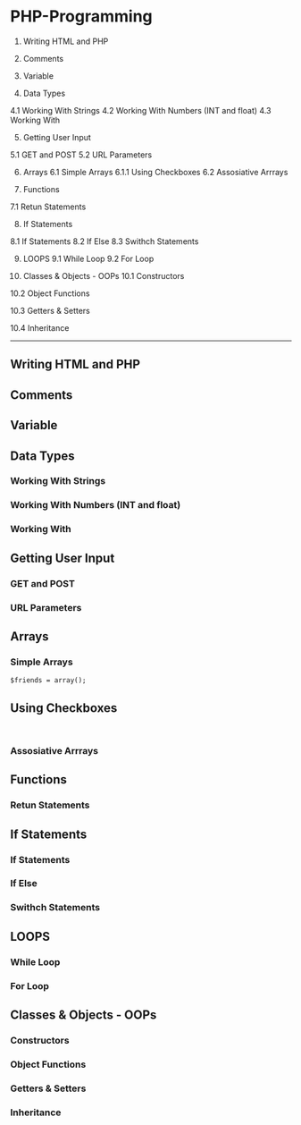 # PHP-Programming
1. Writing HTML and PHP

2. Comments

3. Variable


4. Data Types
  
  4.1 Working With Strings
  4.2 Working With Numbers (INT and float)
  4.3 Working With 

  
5. Getting User Input

  5.1 GET and POST
  5.2 URL Parameters

6. Arrays
  6.1 Simple Arrays
    6.1.1 Using Checkboxes
  6.2 Assosiative Arrrays

7. Functions

  7.1 Retun Statements

8. If Statements

  8.1 If Statements
  8.2 If Else
  8.3 Swithch Statements

9. LOOPS
  9.1 While Loop
  9.2 For Loop 
  
10. Classes & Objects - OOPs
  10.1 Constructors

  10.2 Object Functions

  10.3 Getters & Setters

  10.4 Inheritance


<hr>






## Writing HTML and PHP

## Comments

## Variable


## Data Types
  
  ### Working With Strings
  
  ### Working With Numbers (INT and float)
  
  ### Working With 

  
## Getting User Input

  ### GET and POST
  ### URL Parameters

## Arrays
  ### Simple Arrays
  ```$friends = array();```

  ## Using Checkboxes
  ``` ```
  

  


  ### Assosiative Arrrays

## Functions

  ### Retun Statements

## If Statements


  ### If Statements

  ### If Else
  ### Swithch Statements

## LOOPS
  ### While Loop
  
  ### For Loop 
  
## Classes & Objects - OOPs
  ###

  ### Constructors

  ### Object Functions

  ### Getters & Setters

  ### Inheritance
